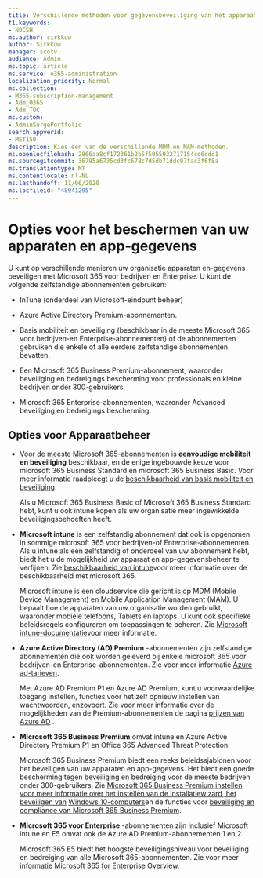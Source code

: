 ```yaml
---
title: Verschillende methoden voor gegevensbeveiliging van het apparaat en de app-beveiliging vergelijken
f1.keywords:
- NOCSH
ms.author: sirkkuw
author: Sirkkuw
manager: scotv
audience: Admin
ms.topic: article
ms.service: o365-administration
localization_priority: Normal
ms.collection:
- M365-subscription-management
- Adm_O365
- Adm_TOC
ms.custom:
- AdminSurgePortfolio
search.appverid:
- MET150
description: Kies een van de verschillende MDM-en MAM-methoden.
ms.openlocfilehash: 2866aa8cf172361b2b5f5055932717154cd6ddd1
ms.sourcegitcommit: 36795a6735cd3fc678c7d5db71ddc97fac3f6f8a
ms.translationtype: MT
ms.contentlocale: nl-NL
ms.lasthandoff: 11/06/2020
ms.locfileid: "48941295"
---
```

# <a name="options-for-protecting-your-devices-and-app-data"></a>Opties voor het beschermen van uw apparaten en app-gegevens

U kunt op verschillende manieren uw organisatie apparaten en-gegevens beveiligen met Microsoft 365 voor bedrijven en Enterprise. U kunt de volgende zelfstandige abonnementen gebruiken:

- InTune (onderdeel van Microsoft-eindpunt beheer)
- Azure Active Directory Premium-abonnementen.
- Basis mobiliteit en beveiliging (beschikbaar in de meeste Microsoft 365 voor bedrijven-en Enterprise-abonnementen) of de abonnementen gebruiken die enkele of alle eerdere zelfstandige abonnementen bevatten.

- Een Microsoft 365 Business Premium-abonnement, waaronder beveiliging en bedreigings bescherming voor professionals en kleine bedrijven onder 300-gebruikers.
- Microsoft 365 Enterprise-abonnementen, waaronder Advanced beveiliging en bedreigings bescherming.

## <a name="device-management-options"></a>Opties voor Apparaatbeheer

- Voor de meeste Microsoft 365-abonnementen is **eenvoudige mobiliteit en beveiliging** beschikbaar, en de enige ingebouwde keuze voor microsoft 365 Business Standard en microsoft 365 Business Basic. Voor meer informatie raadpleegt u de [beschikbaarheid van basis mobiliteit en beveiliging](../basic-mobility-security/choose-between-basic-mobility-and-security-and-intune.md#availability-of-basic-mobility-and-security-and-intune). 

    Als u Microsoft 365 Business Basic of Microsoft 365 Business Standard hebt, kunt u ook intune kopen als uw organisatie meer ingewikkelde beveiligingsbehoeften heeft.
 
- **Microsoft intune** is een zelfstandig abonnement dat ook is opgenomen in sommige microsoft 365 voor bedrijven-of Enterprise-abonnementen. Als u intune als een zelfstandig of onderdeel van uw abonnement hebt, biedt het u de mogelijkheid uw apparaat en app-gegevensbeheer te verfijnen. Zie [beschikbaarheid van intune](../basic-mobility-security/choose-between-basic-mobility-and-security-and-intune.md#availability-of-basic-mobility-and-security-and-intune)voor meer informatie over de beschikbaarheid met microsoft 365.

    Microsoft intune is een cloudservice die gericht is op MDM (Mobile Device Management) en Mobile Application Management (MAM). U bepaalt hoe de apparaten van uw organisatie worden gebruikt, waaronder mobiele telefoons, Tablets en laptops. U kunt ook specifieke beleidsregels configureren om toepassingen te beheren. Zie [Microsoft intune-documentatie](https://docs.microsoft.com/mem/intune/)voor meer informatie.

- **Azure Active Directory (AD) Premium** -abonnementen zijn zelfstandige abonnementen die ook worden geleverd bij enkele microsoft 365 voor bedrijven-en Enterprise-abonnementen. Zie voor meer informatie [Azure ad-tarieven](https://azure.microsoft.com/pricing/details/active-directory/).

     Met Azure AD Premium P1 en Azure AD Premium, kunt u voorwaardelijke toegang instellen, functies voor het zelf opnieuw instellen van wachtwoorden, enzovoort. Zie voor meer informatie over de mogelijkheden van de Premium-abonnementen de pagina [prijzen van Azure AD](https://azure.microsoft.com/pricing/details/active-directory/) .
- **Microsoft 365 Business Premium** omvat intune en Azure Active Directory Premium P1 en Office 365 Advanced Threat Protection. 
 
    Microsoft 365 Business Premium biedt een reeks beleidssjablonen voor het beveiligen van uw apparaten en app-gegevens. Het biedt een goede bescherming tegen beveiliging en bedreiging voor de meeste bedrijven onder 300-gebruikers. Zie [Microsoft 365 Business Premium instellen voor meer informatie over het instellen van de installatiewizard, het beveiligen van](../../business/set-up.md) [Windows 10-computers](../../business/secure-win-10-pcs.md)en de functies voor [beveiliging en compliance van Microsoft 365 Business Premium](../../business/security-features.md).

- **Microsoft 365 voor Enterprise** -abonnementen zijn inclusief Microsoft intune en E5 omvat ook de Azure AD Premium-abonnementen 1 en 2.

    Microsoft 365 E5 biedt het hoogste beveiligingsniveau voor beveiliging en bedreiging van alle Microsoft 365-abonnementen. Zie voor meer informatie [Microsoft 365 for Enterprise Overview](../../enterprise/microsoft-365-overview.md).
